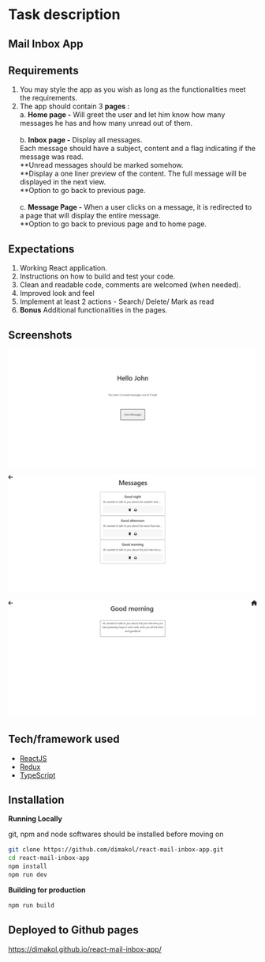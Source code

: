 # Task description

## Mail Inbox App

## Requirements

1. You may style the app as you wish as long as the functionalities meet the requirements.
2. The app should contain 3 **pages** :
   <br/>
   a. **Home page -** Will greet the user and let him know how many messages he has and how many unread out of them.
   <br/>
   <br/>
   b. **Inbox page -** Display all messages.
   <br/>
   Each message should have a subject, content and a flag indicating if the message was read.
   <br/>
   **Unread messages should be marked somehow.
   <br/>
   **Display a one liner preview of the content. The full message will be displayed in the next view.
   <br/>
   **Option to go back to previous page.
   <br/>
   <br/>
   c. **Message Page -** When a user clicks on a message, it is redirected to a page that will display the entire message.
   <br/>
   **Option to go back to previous page and to home page.

## Expectations

1. Working React application.
2. Instructions on how to build and test your code.
3. Clean and readable code, comments are welcomed (when needed).
4. Improved look and feel
5. Implement at least 2 actions - Search/ Delete/ Mark as read
6. **Bonus** Additional functionalities in the pages.

## Screenshots

![image](screenshots/home_page.jpg?raw=true "Home Page")

![image](screenshots/inbox_page.jpg?raw=true "Inbox Page")

![image](screenshots/message_page.jpg?raw=true "Message Page")

## Tech/framework used

- [ReactJS](https://reactjs.org/)
- [Redux](https://redux.js.org/)
- [TypeScript](https://www.typescriptlang.org/)

## Installation

**Running Locally**

git, npm and node softwares should be installed before moving on

```bash
git clone https://github.com/dimakol/react-mail-inbox-app.git
cd react-mail-inbox-app
npm install
npm run dev
```

**Building for production**

```bash
npm run build
```

## Deployed to Github pages

https://dimakol.github.io/react-mail-inbox-app/
